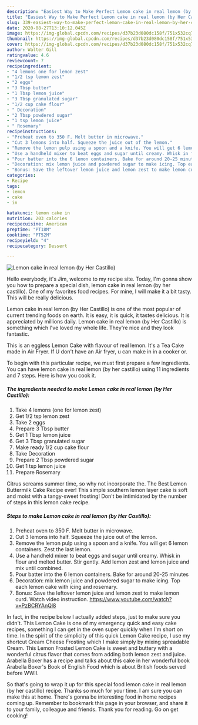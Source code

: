 ```yaml
---
description: "Easiest Way to Make Perfect Lemon cake in real lemon (by Her Castillo)"
title: "Easiest Way to Make Perfect Lemon cake in real lemon (by Her Castillo)"
slug: 339-easiest-way-to-make-perfect-lemon-cake-in-real-lemon-by-her-castillo
date: 2020-08-27T13:10:12.045Z
image: https://img-global.cpcdn.com/recipes/d37b23d080dc158f/751x532cq70/lemon-cake-in-real-lemon-by-her-castillo-recipe-main-photo.jpg
thumbnail: https://img-global.cpcdn.com/recipes/d37b23d080dc158f/751x532cq70/lemon-cake-in-real-lemon-by-her-castillo-recipe-main-photo.jpg
cover: https://img-global.cpcdn.com/recipes/d37b23d080dc158f/751x532cq70/lemon-cake-in-real-lemon-by-her-castillo-recipe-main-photo.jpg
author: Walter Gill
ratingvalue: 4.6
reviewcount: 7
recipeingredient:
- "4 lemons one for lemon zest"
- "1/2 tsp lemon zest"
- "2 eggs"
- "3 Tbsp butter"
- "1 Tbsp lemon juice"
- "3 Tbsp granulated sugar"
- "1/2 cup cake flour"
- " Decoration"
- "2 Tbsp powdered sugar"
- "1 tsp lemon juice"
- " Rosemary"
recipeinstructions:
- "Preheat oven to 350 F. Melt butter in microwave."
- "Cut 3 lemons into half. Squeeze the juice out of the lemon."
- "Remove the lemon pulp using a spoon and a knife. You will get 6 lemon containers. Zest the last lemon."
- "Use a handheld mixer to beat eggs and sugar until creamy. Whisk in flour and melted butter. Stir gently. Add lemon zest and lemon juice and mix until combined."
- "Pour batter into the 6 lemon containers. Bake for around 20-25 minutes"
- "Decoration: mix lemon juice and powdered sugar to make icing. Top each lemon cake with icing and rosemary."
- "Bonus: Save the leftover lemon juice and lemon zest to make lemon curd. Watch video instruction. https://www.youtube.com/watch?v=PzBCRYAnQl8"
categories:
- Recipe
tags:
- lemon
- cake
- in

katakunci: lemon cake in 
nutrition: 203 calories
recipecuisine: American
preptime: "PT18M"
cooktime: "PT52M"
recipeyield: "4"
recipecategory: Dessert

---
```



![Lemon cake in real lemon (by Her Castillo)](https://img-global.cpcdn.com/recipes/d37b23d080dc158f/751x532cq70/lemon-cake-in-real-lemon-by-her-castillo-recipe-main-photo.jpg)

Hello everybody, it's Jim, welcome to my recipe site. Today, I'm gonna show you how to prepare a special dish, lemon cake in real lemon (by her castillo). One of my favorites food recipes. For mine, I will make it a bit tasty. This will be really delicious.

Lemon cake in real lemon (by Her Castillo) is one of the most popular of current trending foods on earth. It is easy, it is quick, it tastes delicious. It is appreciated by millions daily. Lemon cake in real lemon (by Her Castillo) is something which I've loved my whole life. They're nice and they look fantastic.

This is an eggless Lemon Cake with flavour of real lemon. It&#39;s a Tea Cake made in Air Fryer. If U don&#39;t have an Air fryer, u can make in in a cooker or.


To begin with this particular recipe, we must first prepare a few ingredients. You can have lemon cake in real lemon (by her castillo) using 11 ingredients and 7 steps. Here is how you cook it.

<!--inarticleads1-->

##### The ingredients needed to make Lemon cake in real lemon (by Her Castillo):

1. Take 4 lemons (one for lemon zest)
1. Get 1/2 tsp lemon zest
1. Take 2 eggs
1. Prepare 3 Tbsp butter
1. Get 1 Tbsp lemon juice
1. Get 3 Tbsp granulated sugar
1. Make ready 1/2 cup cake flour
1. Take  Decoration
1. Prepare 2 Tbsp powdered sugar
1. Get 1 tsp lemon juice
1. Prepare  Rosemary


Citrus screams summer time, so why not incorporate the. The Best Lemon Buttermilk Cake Recipe ever! This simple southern lemon layer cake is soft and moist with a tangy-sweet frosting! Don&#39;t be intimidated by the number of steps in this lemon cake recipe. 

<!--inarticleads2-->

##### Steps to make Lemon cake in real lemon (by Her Castillo):

1. Preheat oven to 350 F. Melt butter in microwave.
1. Cut 3 lemons into half. Squeeze the juice out of the lemon.
1. Remove the lemon pulp using a spoon and a knife. You will get 6 lemon containers. Zest the last lemon.
1. Use a handheld mixer to beat eggs and sugar until creamy. Whisk in flour and melted butter. Stir gently. Add lemon zest and lemon juice and mix until combined.
1. Pour batter into the 6 lemon containers. Bake for around 20-25 minutes
1. Decoration: mix lemon juice and powdered sugar to make icing. Top each lemon cake with icing and rosemary.
1. Bonus: Save the leftover lemon juice and lemon zest to make lemon curd. Watch video instruction. https://www.youtube.com/watch?v=PzBCRYAnQl8


In fact, in the recipe below I actually added steps, just to make sure you didn&#39;t. This Lemon Cake is one of my emergency quick and easy cake recipes, something I can get in the oven super quickly when I&#39;m short on time. In the spirit of the simplicity of this quick Lemon Cake recipe, I use my shortcut Cream Cheese Frosting which I make simply by mixing spreadable Cream. This Lemon Frosted Lemon Cake is sweet and buttery with a wonderful citrus flavor that comes from adding both lemon zest and juice. Arabella Boxer has a recipe and talks about this cake in her wonderful book Arabella Boxer&#39;s Book of English Food which is about British foods served before WWII. 

So that's going to wrap it up for this special food lemon cake in real lemon (by her castillo) recipe. Thanks so much for your time. I am sure you can make this at home. There's gonna be interesting food in home recipes coming up. Remember to bookmark this page in your browser, and share it to your family, colleague and friends. Thank you for reading. Go on get cooking!
